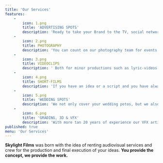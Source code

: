 ```yaml
---
title: 'Our Services'
features:
    -
        icon: 1.png
        title: 'ADVERTISING SPOTS'
        description: 'Ready to take your Brand to the TV, social networks ore ven cinemas we offer you to carry out the production of your idea from the beginning till the end'
    -
        icon: 2.png
        title: PHOTOGRAPHY
        description: 'You can count on our photography team for events of all kinds, magazine covers, real estate photography, etc.'
    -
        icon: 3.png
        title: VIDEOCLIPS
        description: ' Both for minor productions such as lyric-videos and for larger projects we offer you the best resolution to accompany your music.'
    -
        icon: 4.png
        title: SHORT-FILMS
        description: 'If you have an idea or a script and you have always wanted to bring onto the big screen we count with the technical team and all the material it needs to make your dream come true.'
    -
        icon: 5.png
        title: 'WEDDING SPOTS'
        description: 'We not only cover your wedding potos, but we also offer you to créate a compilation video of your most special day.'
    -
        icon: 6.png
        title: 'GRADING, 3D & VFX'
        description: 'With more tan 20 years of experience our VFX artista is recognized by many film workers who worked on big projects such as AVATAR or STAR WARS.'
published: true
menu: 'Our Services'
---
```


**Skylight Films** was born with the idea of renting audiovisual services and crew for the production and final execution of your ideas. **You provide the concept, we provide the work.**